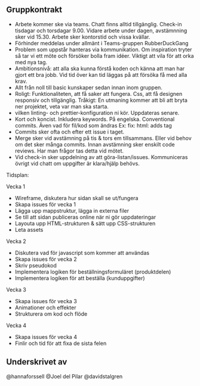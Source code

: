 ## Gruppkontrakt
  - Arbete kommer ske via teams. Chatt finns alltid tillgänglig. Check-in tisdagar och torsdagar 9.00. Vidare arbete under dagen, avstämnning sker vid 15.30.
    Arbete sker kontorstid och vissa kvällar.
  - Förhinder meddelas under allmänt i Teams-gruppen RubberDuckGang
  - Problem som uppstår hanteras via kommunikation. Om inspiration tryter så tar vi ett möte och försöker bolla fram idéer. Viktigt att vila för att orka med nya tag.
  - Ambitionsnivå: att alla ska kunna förstå koden och känna att man har gjort ett bra jobb. Vid tid över kan tid läggas på att försöka få med alla krav.
  - Allt från noll till basic kunskaper sedan innan inom gruppen.
  - Roligt: Funktionaliteten, att få saker att fungera. Css, att få designen responsiv och tillgänglig. Tråkigt: En utmaning kommer att bli att bryta ner projektet, veta var man ska starta.
  - vilken linting- och prettier-konfiguration ni kör. Uppdateras senare.
  - Kort och koncist. Inkludera keywords. På engelska. Conventional commits. Även vad för fil/kod som ändras Ex: fix: html: adds tag
  - Commits sker ofta och efter ett issue i taget.
  - Merge sker vid avstämning på tis & tors em tillsammans. Eller vid behov om det sker många commits. Innan avstämning sker enskilt code reviews.
    Har man frågor tas detta vid mötet.
  - Vid check-in sker uppdelning av att göra-listan/issues. Kommuniceras övrigt vid chatt om uppgifter är klara/hjälp behövs.
  
 Tidsplan:

Vecka 1
- Wireframe, diskutera hur sidan skall se ut/fungera
- Skapa issues för vecka 1
- Lägga upp mappstruktur, lägga in externa filer
- Se till att sidan publiceras online när ni gör uppdateringar
- Layouta upp HTML-strukturen & sätt upp CSS-strukturen
- Leta assets

Vecka 2
- Diskutera vad för javascript som kommer att användas
- Skapa issues för vecka 2
- Skriv pseudokod
- Implementera logiken för beställningsformuläret (produktdelen)
- Implementera logiken för att beställa (kunduppgifter)

Vecka 3
- Skapa issues för vecka 3
- Animationer och effekter
- Strukturera om kod och flöde

Vecka 4
- Skapa issues för vecka 4
- Finlir och tid för att fixa de sista felen

## Underskrivet av
@hannaforssell
@Joel del Pilar
@davidstalgren
